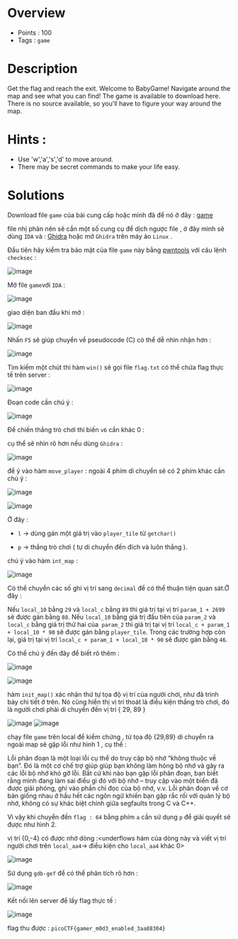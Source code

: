 # Overview #
- Points : 100
- Tags : `game`

# Description #
Get the flag and reach the exit.
Welcome to BabyGame! Navigate around the map and see what you can find! The game is available to download here. There is no source available, so you'll have to figure your way around the map.

# Hints : #
* Use 'w','a','s','d' to move around.
* There may be secret commands to make your life easy.

# Solutions #

Download file `game` của bài cung cấp hoặc mình đã để nó ở đây : [game](https://github.com/Kayiyan/picoCTF-2023-Writeup/blob/d1f2beaecbd8481ed6eb2e032739a586e54f473c/Binary%20Exploitation/babygame01/game)

file nhị phân nên sẽ cần một số cung cụ để dịch ngược file , ở đây mình sẽ dùng `IDA` và : [Ghidra](https://ghidra-sre.org) hoặc mở `Ghidra` trên máy ảo `Linux` .

Đầu tiên hãy kiểm tra bảo mật của file `game` này bằng [pwntools](https://python3-pwntools.readthedocs.io/en/latest/index.html) với câu lệnh `checksec` :

![image](https://user-images.githubusercontent.com/126185640/230261075-9369b553-29bf-4b9d-9ae9-5975e5e7d332.png)

Mở file `game`với `IDA` :

![image](https://user-images.githubusercontent.com/126185640/230261349-667192d6-020f-4777-b36d-7ff003846ec0.png)

giao diện ban đầu khi mở : 

![image](https://user-images.githubusercontent.com/126185640/230261769-11af4642-6715-4c1c-959e-227ba5c0e8de.png)

Nhấn `F5` sẽ giúp chuyển về pseudocode (C) có thể dễ nhìn nhận hơn : 

![image](https://user-images.githubusercontent.com/126185640/230262273-1c6a57b6-2c81-44a1-8372-a854fb5d8b1d.png)

Tìm kiếm một chút thì hàm `win()` sẽ gọi file `flag.txt` có thể chứa flag thực tế trên server :

![image](https://user-images.githubusercontent.com/126185640/230262426-4e7f7691-8108-4f9c-8b06-8bd48670948c.png)

Đoạn code cần chú ý : 

![image](https://user-images.githubusercontent.com/126185640/230264157-8159413f-067f-4861-b16c-f945fa832efa.png)

Để chiến thắng trò chơi thì biến `v6` cần khác 0 :

cụ thể sẽ nhìn rõ hơn nếu dùng `Ghidra` :

![image](https://user-images.githubusercontent.com/126185640/230265325-d5ae07be-df50-4be5-b7b0-4f8b1ff4b5b2.png)

để ý vào hàm `move_player` : ngoài 4 phím di chuyển sẽ có 2 phím khác cần chú ý :

![image](https://user-images.githubusercontent.com/126185640/230266011-e82af263-dfc4-431c-96de-8632c7122e25.png)

![image](https://user-images.githubusercontent.com/126185640/230265908-bdd78bb3-c6bf-46ca-a796-5a47757a7c67.png)

Ở đây :

* `l` -> dùng gán một giá trị vào `player_tile` từ `getchar()`

* `p` -> thắng trò chơi ( tự di chuyển đến đích và luôn thắng ).

chú ý vào hàm `int_map` :

![image](https://user-images.githubusercontent.com/126185640/230267892-7d7234b3-d742-48cf-acff-d21053a49fd5.png)

Có thể chuyển các số ghi vị trí sang `decimal` để có thể thuận tiện quan sát.Ở đây :

Nếu `local_10` bằng `29` và `local_c` bằng `89` thì giá trị tại vị trí `param_1 + 2699` sẽ được gán bằng `88`. Nếu `local_10` bằng giá trị đầu tiên của `param_2` và `local_c` bằng giá trị thứ hai của` param_2` thì giá trị tại vị trí `local_c + param_1 + local_10 * 90` sẽ được gán bằng `player_tile`. Trong các trường hợp còn lại, giá trị tại vị trí `local_c + param_1 + local_10 * 90` sẽ được gán bằng `46`.

Có thể chú ý đến đây để biết rõ thêm :

![image](https://user-images.githubusercontent.com/126185640/230268450-07d7466b-8aba-4f4a-a127-a6d0fb292fd2.png)


![image](https://user-images.githubusercontent.com/126185640/230270129-0f3d0fad-a327-4808-ad7d-529e9a4b1e96.png)

hàm `init_map()` xác nhận  thứ tự tọa độ vị trí của người chơi, như đã trình bày chi tiết ở trên. Nó cũng hiển thị vị trí thoát là điều kiện thắng trò chơi, đó là người chơi phải di chuyển đến vị trí { 29, 89 }

![image](https://user-images.githubusercontent.com/126185640/230270167-56fd4c8f-2c34-4f7b-84b2-d4ed6505a9d1.png)
![image](https://user-images.githubusercontent.com/126185640/230270278-6377e384-aa73-42dd-b06e-abe4225148f1.png)

chạy file `game` trên local để kiểm chứng , từ tọa độ {29,89} di chuyển ra ngoài map sẽ gặp lỗi như hình 1 , cụ thể : 

Lỗi phân đoạn là một loại lỗi cụ thể do truy cập bộ nhớ “không thuộc về bạn”. Đó là một cơ chế trợ giúp giúp bạn không làm hỏng bộ nhớ và gây ra các lỗi bộ nhớ khó gỡ lỗi. Bất cứ khi nào bạn gặp lỗi phân đoạn, bạn biết rằng mình đang làm sai điều gì đó với bộ nhớ – truy cập vào một biến đã được giải phóng, ghi vào phần chỉ đọc của bộ nhớ, v.v. Lỗi phân đoạn về cơ bản giống nhau ở hầu hết các ngôn ngữ khiến bạn gặp rắc rối với quản lý bộ nhớ, không có sự khác biệt chính giữa segfaults trong C và C++.

Vì vậy khi chuyển đến `flag : 64` bằng phím `a` cần sử dụng `p` để giải quyết sẽ được như hình 2.

vị trí {0,-4} có được nhờ dòng :<underflows hàm của dòng này và viết vị trí người chơi trên `local_aa4`-> điều kiện cho `local_aa4` khác 0>

![image](https://user-images.githubusercontent.com/126185640/230271733-0754c26f-38d6-47be-bc7a-0f0750b3918b.png)

Sử dụng `gdb-gef` để có thể phân tích rõ hơn :

![image](https://user-images.githubusercontent.com/126185640/230286405-38933ecc-fbb7-4cbe-9127-3779d92c89af.png)


Kết nối lên server để lấy flag thực tế :

![image](https://user-images.githubusercontent.com/126185640/230272307-05240957-c4ce-40a9-9053-9a457c0a5031.png)

flag thu được : `picoCTF{gamer_m0d3_enabled_3aa88304}`


